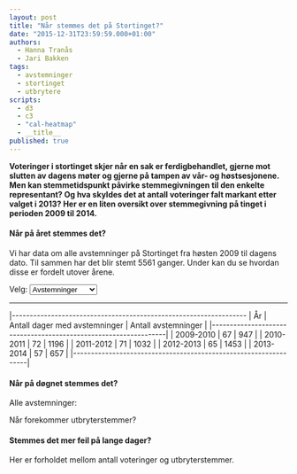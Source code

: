 ```yaml
---
layout: post
title: "Når stemmes det på Stortinget?"
date: "2015-12-31T23:59:59.000+01:00"
authors: 
  - Hanna Tranås
  - Jari Bakken
tags: 
  - avstemninger
  - stortinget
  - utbrytere
scripts: 
  - d3
  - c3
  - "cal-heatmap"
  - __title__
published: true
---
```


**Voteringer i stortinget skjer når en sak er ferdigbehandlet, gjerne mot slutten av dagens møter og gjerne på tampen av vår- og høstsesjonene. Men kan stemmetidspunkt påvirke stemmegivningen til den enkelte representant? Og hva skyldes det at antall voteringer falt markant etter valget i 2013? Her er en liten oversikt over stemmegivning på tinget i perioden 2009 til 2014.**

#### Når på året stemmes det?

Vi har data om alle avstemninger på Stortinget fra høsten 2009 til dagens dato. Til sammen har det blir stemt 5561 ganger. Under kan du se hvordan disse er fordelt utover årene.

Velg: <select id="nar-stemmes-det-pa-stortinget-calendar-select"><option>Avstemninger</option><option>Utbryterstemmer</option></select>

<div id="nar-stemmes-det-pa-stortinget-calendar"></div>
<hr>

|------------------------------------------------------------------
| År        | Antall dager med avstemninger | Antall avstemninger |
|-----------------------------------------------------------------|
| 2009-2010 | 67                            | 947                 |
| 2010-2011 | 72                            | 1196                |
| 2011-2012 | 71                            | 1032                |
| 2012-2013 | 65                            | 1453                |
| 2013-2014 | 57                            | 657                 |
|-----------------------------------------------------------------|

<div id="nar-stemmes-det-pa-stortinget-day-counts"></div>

#### Når på døgnet stemmes det?

Alle avstemninger:

<div id="nar-stemmes-det-pa-stortinget-hours"></div>

Når forekommer utbryterstemmer?

<div id="nar-stemmes-det-pa-stortinget-rebel-hours"></div>

#### Stemmes det mer feil på lange dager?

Her er forholdet mellom antall voteringer og utbryterstemmer.

<div id="nar-stemmes-det-pa-stortinget-scatter"></div>